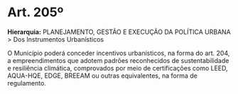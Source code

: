 # Art. 205º

**Hierarquia:** PLANEJAMENTO, GESTÃO E EXECUÇÃO DA POLÍTICA URBANA > Dos Instrumentos Urbanísticos

O Município poderá conceder incentivos urbanísticos, na forma do art. 204, a empreendimentos que adotem padrões reconhecidos de sustentabilidade e resiliência climática, comprovados por meio de certificações como LEED, AQUA-HQE, EDGE, BREEAM ou outras equivalentes, na forma de regulamento.






